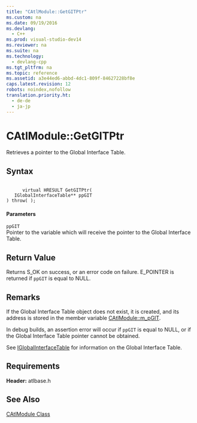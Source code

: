 ```yaml
---
title: "CAtlModule::GetGITPtr"
ms.custom: na
ms.date: 09/19/2016
ms.devlang: 
  - C++
ms.prod: visual-studio-dev14
ms.reviewer: na
ms.suite: na
ms.technology: 
  - devlang-cpp
ms.tgt_pltfrm: na
ms.topic: reference
ms.assetid: a3e44ed6-abbd-4dc1-809f-84627228bf8e
caps.latest.revision: 12
robots: noindex,nofollow
translation.priority.ht: 
  - de-de
  - ja-jp
---
```

# CAtlModule::GetGITPtr
Retrieves a pointer to the Global Interface Table.  
  
## Syntax  
  
```  
  
      virtual HRESULT GetGITPtr(  
   IGlobalInterfaceTable** ppGIT   
) throw( );  
```  
  
#### Parameters  
 `ppGIT`  
 Pointer to the variable which will receive the pointer to the Global Interface Table.  
  
## Return Value  
 Returns S_OK on success, or an error code on failure. E_POINTER is returned if `ppGIT` is equal to NULL.  
  
## Remarks  
 If the Global Interface Table object does not exist, it is created, and its address is stored in the member variable [CAtlModule::m_pGIT](../vs140/CAtlModule--m_pGIT.md).  
  
 In debug builds, an assertion error will occur if `ppGIT` is equal to NULL, or if the Global Interface Table pointer cannot be obtained.  
  
 See [IGlobalInterfaceTable](http://msdn.microsoft.com/library/windows/desktop/ms678517) for information on the Global Interface Table.  
  
## Requirements  
 **Header:** atlbase.h  
  
## See Also  
 [CAtlModule Class](../vs140/CAtlModule-Class.md)
